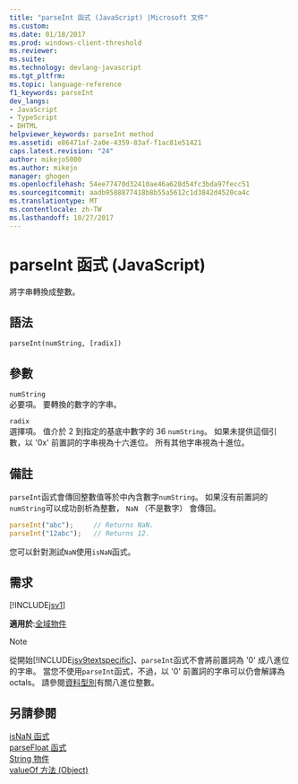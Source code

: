 ```yaml
---
title: "parseInt 函式 (JavaScript) |Microsoft 文件"
ms.custom: 
ms.date: 01/18/2017
ms.prod: windows-client-threshold
ms.reviewer: 
ms.suite: 
ms.technology: devlang-javascript
ms.tgt_pltfrm: 
ms.topic: language-reference
f1_keywords: parseInt
dev_langs:
- JavaScript
- TypeScript
- DHTML
helpviewer_keywords: parseInt method
ms.assetid: e86471af-2a0e-4359-83af-f1ac81e51421
caps.latest.revision: "24"
author: mikejo5000
ms.author: mikejo
manager: ghogen
ms.openlocfilehash: 54ee77470d32410ae46a628d54fc3bda97fecc51
ms.sourcegitcommit: aadb9588877418b8b55a5612c1d3842d4520ca4c
ms.translationtype: MT
ms.contentlocale: zh-TW
ms.lasthandoff: 10/27/2017
---
```

# <a name="parseint-function-javascript"></a>parseInt 函式 (JavaScript)
將字串轉換成整數。  
  
## <a name="syntax"></a>語法  
  
```  
parseInt(numString, [radix])   
```  
  
## <a name="parameters"></a>參數  
 `numString`  
 必要項。 要轉換的數字的字串。  
  
 `radix`  
 選擇項。 值介於 2 到指定的基底中數字的 36 `numString`。 如果未提供這個引數，以 '0x' 前置詞的字串視為十六進位。 所有其他字串視為十進位。  
  
## <a name="remarks"></a>備註  
 `parseInt`函式會傳回整數值等於中內含數字`numString`。 如果沒有前置詞的`numString`可以成功剖析為整數， `NaN` （不是數字） 會傳回。  
  
```JavaScript  
parseInt("abc");     // Returns NaN.  
parseInt("12abc");   // Returns 12.  
```  
  
 您可以針對測試`NaN`使用`isNaN`函式。  
  
## <a name="requirements"></a>需求  
 [!INCLUDE[jsv1](../../javascript/misc/includes/jsv1-md.md)]  
  
 **適用於**:[全域物件](../../javascript/reference/global-object-javascript.md)  
  
> [!NOTE]
>  從開始[!INCLUDE[jsv9textspecific](../../javascript/reference/includes/jsv9textspecific-md.md)]、`parseInt`函式不會將前置詞為 '0' 成八進位的字串。 當您不使用`parseInt`函式，不過，以 '0' 前置詞的字串可以仍會解譯為 octals。 請參閱[資料型別](../../javascript/data-types-javascript.md)有關八進位整數。  
  
## <a name="see-also"></a>另請參閱  
 [isNaN 函式](../../javascript/reference/isnan-function-javascript.md)   
 [parseFloat 函式](../../javascript/reference/parsefloat-function-javascript.md)   
 [String 物件](../../javascript/reference/string-object-javascript.md)   
 [valueOf 方法 (Object)](../../javascript/reference/valueof-method-object-javascript.md)